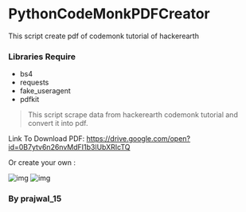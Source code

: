 # PythonCodeMonkPDFCreator
This script create pdf of codemonk tutorial of hackerearth  

### Libraries Require
* bs4
* requests
* fake_useragent
* pdfkit

> This script scrape data from hackerearth codemonk tutorial and convert it into pdf.

Link To Download PDF: https://drive.google.com/open?id=0B7ytv6n26nvMdFI1b3lUbXRIcTQ

Or create your own : 

![img](https://github.com/prajwalsingh/PythonCodeMonkPDFCreator/blob/master/1.PNG "")
![img](https://github.com/prajwalsingh/PythonCodeMonkPDFCreator/blob/master/2.PNG "")

### By prajwal_15
